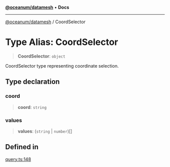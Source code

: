 [**@oceanum/datamesh**](../README.md) • **Docs**

***

[@oceanum/datamesh](../README.md) / CoordSelector

# Type Alias: CoordSelector

> **CoordSelector**: `object`

CoordSelector type representing coordinate selection.

## Type declaration

### coord

> **coord**: `string`

### values

> **values**: (`string` \| `number`)[]

## Defined in

[query.ts:148](https://github.com/oceanum-io/oceanum-js/blob/16e7839874a87c82d4c481b562840bf7ccac2d83/packages/datamesh/src/lib/query.ts#L148)
